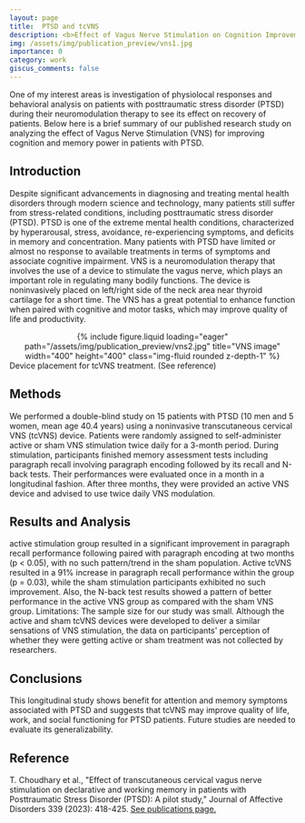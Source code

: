 ```yaml
---
layout: page
title:  PTSD and tcVNS
description: <b>Effect of Vagus Nerve Stimulation on Cognition Improvement of patients with PTSD</b>
img: /assets/img/publication_preview/vns1.jpg
importance: 0
category: work
giscus_comments: false
---
```


One of my interest areas is investigation of physiolocal responses and behavioral analysis on patients with posttraumatic stress disorder (PTSD) during their neuromodulation therapy to see its effect on recovery of patients. Below here is a brief summary of our published research study on analyzing the effect of Vagus Nerve Stimulation (VNS) for improving cognition and memory power in patients with PTSD. 

## Introduction
Despite significant advancements in diagnosing and treating mental health disorders through modern science and technology, many patients still suffer from stress-related conditions, including posttraumatic stress disorder (PTSD). PTSD is one of the extreme mental health conditions, characterized by hyperarousal, stress, avoidance, re-experiencing symptoms, and deficits in memory and concentration. Many patients with PTSD have limited or almost no response to available treatments in terms of symptoms and associate cognitive impairment. VNS is a neuromodulation therapy that involves the use of a device to stimulate the vagus nerve, which plays an important role in regulating many bodily functions. The device is noninvasively placed on left/right side of the neck area near thyroid cartilage for a short time. The VNS has a great potential to enhance function when paired with cognitive and motor tasks, which may improve quality of life and productivity. 
<center>
<div class="row">
    <div class="col-sm mt-3 mt-md-0">
        {% include figure.liquid loading="eager" path="/assets/img/publication_preview/vns2.jpg" title="VNS image" width="400" height="400" class="img-fluid rounded z-depth-1" %}
    </div>
</div>
</center>
<div class="caption">
    Device placement for tcVNS treatment. (See reference)
</div>


## Methods
We performed a double-blind study on 15 patients with PTSD (10 men and 5 women, mean age 40.4 years) using a noninvasive transcutaneous cervical VNS (tcVNS) device. Patients were randomly assigned to self-administer active or sham VNS stimulation twice daily for a 3-month period. During stimulation, participants finished memory assessment tests including paragraph recall involving paragraph encoding followed by its recall and N-back tests. Their performances were evaluated once in a month in a longitudinal fashion. After three months, they were provided an active VNS device and advised to use twice daily VNS modulation.      

## Results and Analysis
active stimulation group resulted in a significant improvement in paragraph recall performance following paired with paragraph encoding at two months (p < 0.05), with no such pattern/trend in the sham population. Active tcVNS resulted in a 91% increase in paragraph recall performance within the group (p = 0.03), while the sham stimulation participants exhibited no such improvement. Also, the N-back test results showed a pattern of better performance in the active VNS group as compared with the sham VNS group. Limitations: The sample size for our study was small. Although the active and sham tcVNS devices were developed to deliver a similar sensations of VNS stimulation, the data on participants' perception of whether they were getting active or sham treatment was not collected by researchers.

## Conclusions
This longitudinal study shows benefit for attention and memory symptoms associated with PTSD and suggests that tcVNS may improve quality of life, work, and social functioning for PTSD patients. Future studies are needed to evaluate its generalizability.

## Reference
T. Choudhary et al., "Effect of transcutaneous cervical vagus nerve stimulation on declarative and working memory in patients with Posttraumatic Stress Disorder (PTSD): A pilot study," Journal of Affective Disorders 339 (2023): 418-425. [See publications page.](/publications/) 












